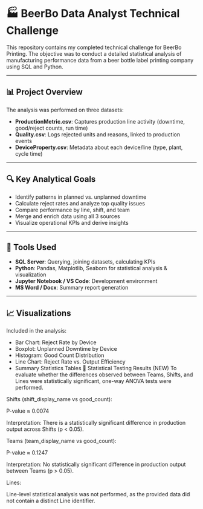 # 🏭 BeerBo Data Analyst Technical Challenge

This repository contains my completed technical challenge for BeerBo Printing. The objective was to conduct a detailed statistical analysis of manufacturing performance data from a beer bottle label printing company using SQL and Python.

---

## 📊 Project Overview

The analysis was performed on three datasets:

- **ProductionMetric.csv**: Captures production line activity (downtime, good/reject counts, run time)
- **Quality.csv**: Logs rejected units and reasons, linked to production events
- **DeviceProperty.csv**: Metadata about each device/line (type, plant, cycle time)

---

## 🔍 Key Analytical Goals

- Identify patterns in planned vs. unplanned downtime
- Calculate reject rates and analyze top quality issues
- Compare performance by line, shift, and team
- Merge and enrich data using all 3 sources
- Visualize operational KPIs and derive insights

---

## 🧠 Tools Used

- **SQL Server**: Querying, joining datasets, calculating KPIs
- **Python**: Pandas, Matplotlib, Seaborn for statistical analysis & visualization
- **Jupyter Notebook / VS Code**: Development environment
- **MS Word / Docx**: Summary report generation

---

## 📈 Visualizations

Included in the analysis:
- Bar Chart: Reject Rate by Device
- Boxplot: Unplanned Downtime by Device
- Histogram: Good Count Distribution
- Line Chart: Reject Rate vs. Output Efficiency
- Summary Statistics Tables
📏 Statistical Testing Results (NEW)
To evaluate whether the differences observed between Teams, Shifts, and Lines were statistically significant, one-way ANOVA tests were performed.

Shifts (shift_display_name vs good_count):

P-value ≈ 0.0074

Interpretation: There is a statistically significant difference in production output across Shifts (p < 0.05).

Teams (team_display_name vs good_count):

P-value ≈ 0.1247

Interpretation: No statistically significant difference in production output between Teams (p > 0.05).

Lines:

Line-level statistical analysis was not performed, as the provided data did not contain a distinct Line identifier.



